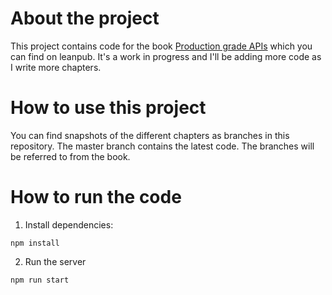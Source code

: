 # About the project

This project contains code for the book [Production grade APIs](https://leanpub.com/theultimateguidetoapis) which you can find on leanpub. It's a work in progress and I'll be adding more code as I write more chapters.

# How to use this project

You can find snapshots of the different chapters as branches in this repository. The master branch contains the latest code. The branches will be referred to from the book.

# How to run the code

1. Install dependencies:

`npm install`

2. Run the server

`npm run start`
